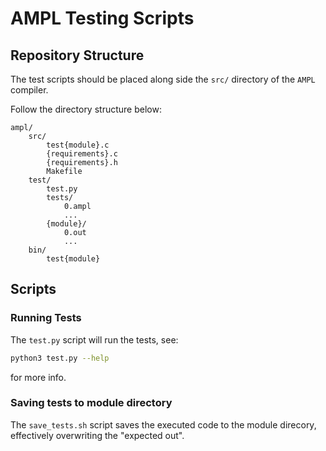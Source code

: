 # AMPL Testing Scripts

## Repository Structure

The test scripts should be placed along side the `src/` directory of the `AMPL` compiler.

Follow the directory structure below:
```
ampl/
    src/
        test{module}.c
        {requirements}.c
        {requirements}.h
        Makefile
    test/
        test.py
        tests/
            0.ampl
            ...
        {module}/
            0.out
            ...
    bin/
        test{module}
```

## Scripts

### Running Tests

The `test.py` script will run the tests, see:
```bash
python3 test.py --help
```
for more info.

### Saving tests to module directory

The `save_tests.sh` script saves the executed code to the module direcory, effectively overwriting the "expected out".


